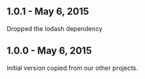 1.0.1 - May 6, 2015
------------------------
Dropped the lodash dependency

1.0.0 - May 6, 2015
------------------------
Initial version copied from our other projects.
